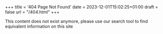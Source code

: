 +++
title = '404 Page Not Found'
date = 2023-12-01T15:02:25+01:00
draft = false
url = "/404.html"
+++

This content does not exist anymore, please use our search tool to find equivalent information on this site

